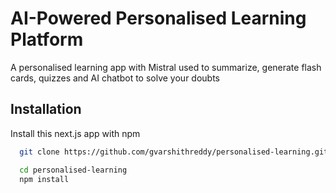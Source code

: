 
# AI-Powered Personalised Learning Platform

A personalised learning app with Mistral used to summarize, generate flash cards, quizzes and AI chatbot to solve your doubts

## Installation

Install this next.js app with npm
```bash
  git clone https://github.com/gvarshithreddy/personalised-learning.git
```


```bash
  cd personalised-learning
  npm install
```
    